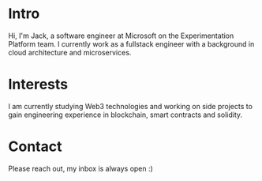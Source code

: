 # Intro

Hi, I'm Jack, a software engineer at Microsoft on the Experimentation Platform team. I currently work as a fullstack engineer with a background in cloud architecture and microservices.

# Interests

I am currently studying Web3 technologies and working on side projects to gain engineering experience in blockchain, smart contracts and solidity.

# Contact

Please reach out, my inbox is always open :)

<!---
jackbl1/jackbl1 is a ✨ special ✨ repository because its `README.md` (this file) appears on your GitHub profile.
You can click the Preview link to take a look at your changes.
--->
